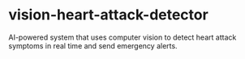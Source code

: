# vision-heart-attack-detector
AI-powered system that uses computer vision to detect heart attack symptoms in real time and send emergency alerts.
